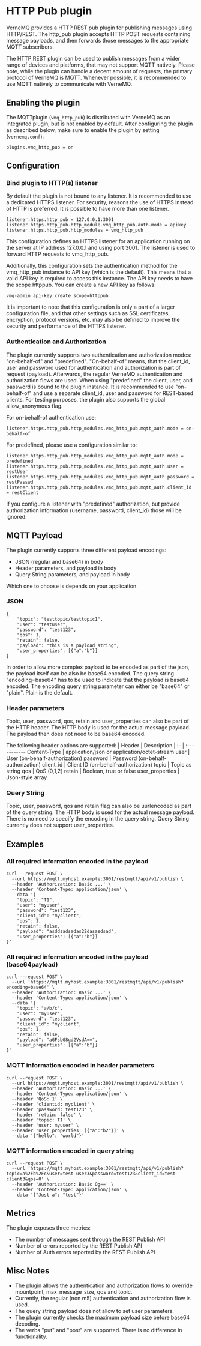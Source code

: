 # HTTP Pub plugin

VerneMQ provides a HTTP REST pub plugin for publishing messages using HTTP/REST. The http_pub plugin accepts HTTP POST requests containing message payloads, and then forwards those messages to the appropriate MQTT subscribers.

The HTTP REST plugin can be used to publish messages from a wider range of devices and platforms, that may not support MQTT natively. Please note, while the plugin can handle a decent amount of requests, the primary protocol of VerneMQ is MQTT. Whenever possible, it is recommended to use MQTT natively to communicate with VerneMQ. 

## Enabling the plugin

The MQTTplugin (`vmq_http_pub`) is distributed with VerneMQ as an integrated plugin, but is not enabled by default. After configuring the plugin as described below, make sure to enable the plugin by setting (`vernemq.conf`):

```text
plugins.vmq_http_pub = on
```

## Configuration
### Bind plugin to HTTP(s) listener
By default the plugin is not bound to any listener. It is recommended to use a dedicated HTTPS listener. For security, reasons the use of HTTPS instead of HTTP is preferred. It is possible to have more than one listener.

```text
listener.https.http_pub = 127.0.0.1:3001
listener.https.http_pub.http_module.vmq_http_pub.auth.mode = apikey
listener.https.http_pub.http_modules = vmq_http_pub
```
This configuration defines an HTTPS listener for an application running on the server at IP address 127.0.0.1 and using port 3001. The listener is used to forward HTTP requests to vmq_http_pub.

Additionally, this configuration sets the authentication method for the vmq_http_pub instance to API key (which is the default). This means that a valid API key is required to access this instance. The API key needs to have the scope httppub. You can create a new API key as follows:
```text
vmq-admin api-key create scope=httppub
```

It is important to note that this configuration is only a part of a larger configuration file, and that other settings such as SSL certificates, encryption, protocol versions, etc. may also be defined to improve the security and performance of the HTTPS listener.

### Authentication and Authorization
The plugin currently supports two authentication and authorization modes: "on-behalf-of" and "predefined". "On-behalf-of" means, that the client_id, user and password used for authentication and authorization is part of request (payload). Afterwards, the regular VerneMQ authentication and authorization flows are used. When using "predefined" the client, user, and password is bound to the plugin instance. It is recommended to use "on-behalf-of" and use a separate client_id, user and password for REST-based clients. For testing purposes, the plugin also supports the global allow_anonymous flag.

For on-behalf-of authentication use:
```text
listener.https.http_pub.http_modules.vmq_http_pub.mqtt_auth.mode = on-behalf-of
```

For predefined, please use a configuration similar to:
```text
listener.https.http_pub.http_modules.vmq_http_pub.mqtt_auth.mode = predefined
listener.https.http_pub.http_modules.vmq_http_pub.mqtt_auth.user = restUser
listener.https.http_pub.http_modules.vmq_http_pub.mqtt_auth.password = restPasswd
listener.https.http_pub.http_modules.vmq_http_pub.mqtt_auth.client_id = restClient
```

If you configure a listener with "predefined" authorization, but provide authorization information (username, password, client_id) those will be ignored.

## MQTT Payload
The plugin currently supports three different payload encodings: 
* JSON (regular and base64) in body
* Header parameters, and payload in body
* Query String parameters, and payload in body

Which one to choose is depends on your application.

### JSON
```text
{
	"topic": "testtopic/testtopic1",
	"user": "testuser",
	"password": "test123",
	"qos": 1,
	"retain": false,
	"payload": "this is a payload string",
	"user_properties": [{"a":"b"}]
}
```
In order to allow more complex payload to be encoded as part of the json, the payload itself can be also be base64 encoded. The query string "encoding=base64" has to be used to indicate that the payload is base64 encoded. The encoding query string parameter can either be "base64" or "plain". Plain is the default.

### Header parameters
Topic, user, password, qos, retain and user_properties can also be part of the HTTP header. The HTTP body is used for the actual message payload. The payload then does not need to be base64 encoded.

The following header options are supported:
| Header | Description |
:- | :-----------
Content-Type | application/json or application/octet-stream
user | User (on-behalf-authorization)
password | Password (on-behalf-authorization)
client_id | Client ID (on-behalf-authorization)
topic | Topic as string
qos | QoS (0,1,2)
retain | Boolean, true or false
user_properties | Json-style array

### Query String
Topic, user, password, qos and retain flag can also be uurlencoded as part of the query string. The HTTP body is used for the actual message payload. There is no need to specify the encoding in the query string. Query String currently does not support user_properties.

## Examples
### All required information encoded in the payload 
```text
curl --request POST \
  --url https://mqtt.myhost.example:3001/restmqtt/api/v1/publish \
  --header 'Authorization: Basic ...' \
  --header 'Content-Type: application/json' \
  --data '{
	"topic": "T1",
	"user": "myuser",
	"password": "test123",
	"client_id": "myclient",
	"qos": 1,
	"retain": false,
	"payload": "asddsadsadas22dasasdsad",
	"user_properties": [{"a":"b"}]
}'
```

### All required information encoded in the payload (base64payload)
```text
curl --request POST \
  --url 'https://mqtt.myhost.example:3001/restmqtt/api/v1/publish?encoding=base64' \
  --header 'Authorization: Basic ...' \
  --header 'Content-Type: application/json' \
  --data '{
	"topic": "a/b/c",
	"user": "myuser",
	"password": "test123",
	"client_id": "myclient",
	"qos": 1,
	"retain": false,
	"payload": "aGFsbG8gd2VsdA==",
	"user_properties": [{"a":"b"}]
}'
```

### MQTT information encoded in header parameters
```text
curl --request POST \
  --url https://mqtt.myhost.example:3001/restmqtt/api/v1/publish \
  --header 'Authorization: Basic ...' \
  --header 'Content-Type: application/json' \
  --header 'QoS: 1' \
  --header 'clientid: myclient' \
  --header 'password: test123' \
  --header 'retain: false' \
  --header 'topic: T1' \
  --header 'user: myuser' \
  --header 'user_properties: [{"a":"b2"}]' \
  --data '{"hello": "world"}'
```
### MQTT information encoded in query string
```text
curl --request POST \
  --url 'https://mqtt.myhost.example:3001/restmqtt/api/v1/publish?topic=a%2Fb%2Fc&user=test-user3&password=test123&client_id=test-client3&qos=0' \
  --header 'Authorization: Basic Og==' \
  --header 'Content-Type: application/json' \
  --data '{"Just a": "test"}'
  ```


## Metrics
The plugin exposes three metrics:
* The number of messages sent through the REST Publish API
* Number of errors reported by the REST Publish API
* Number of Auth errors reported by the REST Publish API

## Misc Notes
* The plugin allows the authentication and authorization flows to override mountpoint, max_message_size, qos and topic.  
* Currently, the regular (non m5) authentication and authorization flow is used.
* The query string payload does not allow to set user parameters.
* The plugin currently checks the maximum payload size before base64 decoding.
* The verbs "put" and "post" are supported. There is no difference in functionality.

